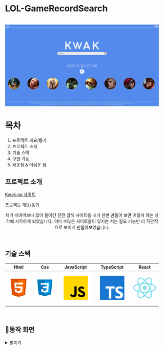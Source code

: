 # LOL-GameRecordSearch

<p align="center">
  <br>
  <img src="/public/kwakGG-main.png">
  <br>
</p>

# 목차
1. 프로젝트 개요/동기
2. 프로젝트 소개
3. 기술 스택
4. 구현 기능
5. 배운점 & 아쉬운 점

## 프로젝트 소개
[Kwak.gq 사이트](https://kwak.gq/)

<p align="justify">
프로젝트 개요/동기
</p>

<p align="center">
제가 네이버보다 많이 들어간 전전 검색 사이트를 내가 한번 만들어 보면 어떨까 하는 생각에 시작하게 되었습니다.
이미 수많은 사이트들이 있지만 저는 필요 기능만 더 직관적으로 보이게 만들어보았습니다.
</p>

<br>

## 기술 스택

|  Html   |   Css   | JavaScript | TypeScript |  React   |
| :-----: | :-----: | :--------: | :--------: | :------: |
| ![html] | ![css]  |   ![js]    |    ![ts]   | ![react] |

<br>

## :office:동작 화면
<details markdown="1">
<summary>펼치기</summary>

* **Main Page**

![메인로고](https://user-images.githubusercontent.com/67895755/202905191-cb9e2075-cd84-4613-b19f-bcc9700b1943.gif)

- framer-motion 라이브러리를 사용하여 메인 페이지의 로고에 애니메이션을 추가
- 라이엇 API를 useQuery를 사용하여 로테이션 목록(16개)을 불러와 화면에 8개씩 보이도록 하고 버튼과 useState를 사용하여 배열 값을 변경해 로테이션 목록을 나누어서 출력(로테이션.gif는 Search2)

* **Search1 Page**

![전적검색](https://user-images.githubusercontent.com/67895755/202905199-6636c41d-deaf-46d1-bfc0-8f00931274ea.gif)

- framer-motion 라이브러리를 사용하여 소환사정보 박스에 애니메이션을 추가
- useNavigate를 사용하여 URL에 소환사이름을 보냄
- useLocation를 사용하여 URL에 소환사이름을 받아옴
- useRecoil을 사용하여 소환사이름을 저장함
- useQuery를 사용하여 소환사정보를 가져옴
- 박스를 컴포넌트화 하여 관리

* **Search2 Page**

![최근전적,로테이션](https://user-images.githubusercontent.com/67895755/202905221-ecca16a3-bdef-4864-a273-c72ccf7e0554.gif)

* **Login/SignUp Page**

![로그인](https://user-images.githubusercontent.com/67895755/202905234-7609650c-9fd5-447d-bda8-1a5b7577b44c.gif)


<br>

## 배운 점 & 아쉬운 점

<p align="justify">
일단 부딪혀보자는 마음으로 큰 탈 없이 만들어 보았는데 쉽지 않았지만 각종 에러에 부딪히며 수많은 검색으로 리액트 훅의 다양한 기능들과 JS, Css의 제대로 이해하지 못한 부분을 배웠습니다. 그래도 아직까지 반응형 디자인을 제대로 설계하지 못한 것이 아쉬운 부분인 것 같습니다. 
</p>

<br>

<!-- Stack Icon Refernces -->
[html]: src/assets/images/stack/html.svg
[css]: src/assets/images/stack/css.svg
[js]: src/assets/images/stack/javascript.svg
[ts]: src/assets/images/stack/typescript.svg
[react]: src/assets/images/stack/react.svg
